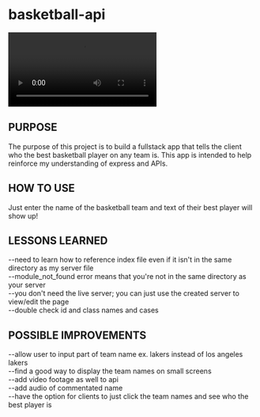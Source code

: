 <h1>basketball-api</h1>
<video src='https://media.giphy.com/media/v1.Y2lkPTc5MGI3NjExNmFiNzRiNTk5Zjk4ZDdkMWQ0NTM0ZGMzZDE4NThkNjc1MTc4YTAyYyZjdD1n/bjfv1SqOcIY57X3Vdi/giphy.gif'></video>
<h2>PURPOSE</h2>
The purpose of this project is to build a fullstack app that tells the client who the best basketball player on any team is. This app is intended to help reinforce my understanding of express and APIs. 

<h2>HOW TO USE</h2>
Just enter the name of the basketball team and text of their best player will show up!

<h2>LESSONS LEARNED</h2>
--need to learn how to reference index file even if it isn't in the same directory as my server file
<br>
--module_not_found error means that you're not in the same directory as your server
<br>
--you don't need the live server; you can just use the created server to view/edit the page
<br>
--double check id and class names and cases


<h2>POSSIBLE IMPROVEMENTS</h2>
--allow user to input part of team name ex. lakers instead of los angeles lakers
<br>
--find a good way to display the team names on small screens
<br>
--add video footage as well to api
<br>
--add audio of commentated name
<br>
--have the option for clients to just click the team names and see who the best player is

